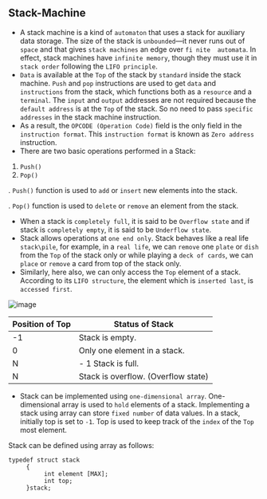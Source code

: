 ## Stack-Machine

- A stack machine is a kind of `automaton` that uses a stack for auxiliary data storage. The size of the stack  is  `unbounded`—it  never  runs  out  of  `space` and  that  gives `stack machines`  an  edge  over  `fi nite  automata`.  In  effect,  stack  machines  have `infinite memory`, though they must use it in `stack order` following the `LIFO principle`.
- `Data` is available at the `Top` of the stack by `standard` inside the stack machine. `Push` and `pop` instructions are used to get `data` and `instructions` from the stack, which functions both as a `resource` and a `terminal`. The `input` and `output` addresses are not required because the `default address` is at the `Top` of the stack. So no need to pass `specific addresses`   in the stack machine instruction.
- As a result, the `OPCODE (Operation Code)` field is the only field in the `instruction format`. This   `instruction format` is known as `Zero address` instruction.
- There are two basic operations performed in a Stack:

1. `Push()`
2. `Pop()`

. `Push()` function is used to `add` or `insert` new elements into the stack.

. `Pop()` function is used to `delete` or `remove` an element from the stack.
- When a stack is `completely full`, it is said to be `Overflow state` and if stack is `completely empty`, it is said to be `Underflow state`.
- Stack allows operations at `one end only`. Stack behaves like a real life `stack\pile`, for example, in a `real life`, we can `remove` one `plate` or `dish` from the `Top` of   the stack only or while playing a `deck of cards`, we can `place` or `remove` a card from top of the stack only.
- Similarly, here also, we can only access the `Top` element of a stack.
  According to its `LIFO structure`, the element which is `inserted last`, is `accessed first`.

![image](https://user-images.githubusercontent.com/65861136/121089250-8ce71e00-c7ef-11eb-8932-32275c5757fd.png)


Position of Top|Status of Stack
|--------|--------|
|-1|Stack is empty.|
|0|	Only one element in a stack.|
|N| - 1	Stack is full.|
|N|	Stack is overflow. (Overflow state)|

- Stack can be implemented using `one-dimensional array`. One-dimensional array is used to `hold` elements of a stack. Implementing a stack using array can store `fixed number` of data values. In a stack, initially top is set to `-1`. Top is used to keep track of the `index` of the `Top` most element.

Stack can be defined using array as follows:
```
typedef struct stack
     {
          int element [MAX];   
          int top;
     }stack;
```     
